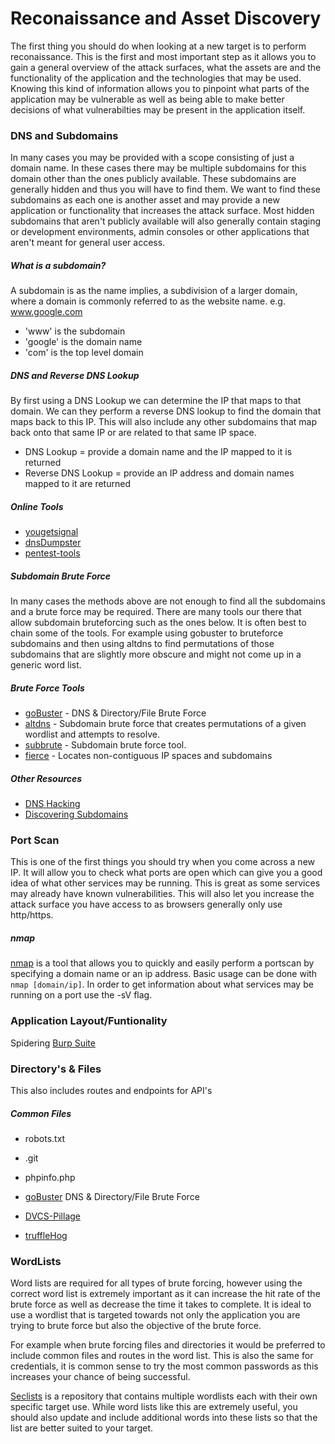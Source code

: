 # Reconaissance and Asset Discovery
The first thing you should do when looking at a new target is to perform reconaissance. This is the first and most important step as it allows you to gain a general overview of the attack surfaces, what the assets are and the functionality of the application and the technologies that may be used. Knowing this kind of information allows you to pinpoint what parts of the application may be vulnerable as well as being able to make better decisions of what vulnerabilties may be present in the application itself.

### DNS and Subdomains
In many cases you may be provided with a scope consisting of just a domain name. In these cases there may be multiple subdomains for this domain other than the ones publicly available. These subdomains are generally hidden and thus you will have to find them. We want to find these subdomains as each one is another asset and may provide a new application or functionality that increases the attack surface. Most hidden subdomains that aren't publicly available will also generally contain staging or development environments, admin consoles or other applications that aren't meant for general user access.

##### What is a subdomain?
A subdomain is as the name implies, a subdivision of a larger domain, where a domain is commonly referred to as the website name. 
e.g. www.google.com
- 'www' is the subdomain
- 'google' is the domain name
- 'com' is the top level domain

##### DNS and Reverse DNS Lookup
By first using a DNS Lookup we can determine the IP that maps to that domain. We can they perform a reverse DNS lookup to find the domain that maps back to this IP. This will also include any other subdomains that map back onto that same IP or are related to that same IP space.

- DNS Lookup = provide a domain name and the IP mapped to it is returned
- Reverse DNS Lookup = provide an IP address and domain names mapped to it are returned

##### Online Tools
- [yougetsignal](https://www.yougetsignal.com/tools/web-sites-on-web-server/)
- [dnsDumpster](https://dnsdumpster.com)
- [pentest-tools](https://pentest-tools.com/information-gathering/find-subdomains-of-domain)

##### Subdomain Brute Force
In many cases the methods above are not enough to find all the subdomains and a brute force may be required. There are many tools our there that allow subdomain bruteforcing such as the ones below. It is often best to chain some of the tools. For example using gobuster to bruteforce subdomains and then using altdns to find permutations of those subdomains that are slightly more obscure and might not come up in a generic word list.

##### Brute Force Tools
- [goBuster](https://github.com/OJ/gobuster) - DNS & Directory/File Brute Force
- [altdns](https://github.com/infosec-au/altdns) - Subdomain brute force that creates permutations of a given wordlist and attempts to resolve.
- [subbrute](https://github.com/TheRook/subbrute) - Subdomain brute force tool. 
- [fierce](https://github.com/mschwager/fierce) - Locates non-contiguous IP spaces and subdomains

##### Other Resources
- [DNS Hacking](https://resources.infosecinstitude.com/dns-hacking/)
- [Discovering Subdomains](https://www.bugcrowd.com/discovering-subdomains/)

### Port Scan
This is one of the first things you should try when you come across a new IP. It will allow you to check what ports are open which can give you a good idea of what other services may be running. This is great as some services may already have known vulnerabilities. This will also let you increase the attack surface you have access to as browsers generally only use http/https. 

##### nmap
[nmap](https://nmap.org) is a tool that allows you to quickly and easily perform a portscan by specifying a domain name or an ip address. Basic usage can be done with `nmap [domain/ip]`. In order to get information about what services may be running on a port use the -sV flag.

### Application Layout/Funtionality

Spidering
[Burp Suite](https://portswigger.net/bup)

### Directory's & Files
This also includes routes and endpoints for API's

##### Common Files
- robots.txt
- .git
- phpinfo.php

- [goBuster](https://github.com/OJ/gobuster) DNS & Directory/File Brute Force
- [DVCS-Pillage](https://github.com/evilpacket/DVCS-Pillage)
- [truffleHog](https://github.com/dxa4481/truffleHog)

### WordLists
Word lists are required for all types of brute forcing, however using the correct word list is extremely important as it can increase the hit rate of the brute force as well as decrease the time it takes to complete. It is ideal to use a wordlist that is targeted towards not only the application you are trying to brute force but also the objective of the brute force. 

For example when brute forcing files and directories it would be preferred to include common files and routes in the word list. This is also the same for credentials, it is common sense to try the most common passwords as this increases your chance of being successful.

[Seclists](https://github.com/danielmiessler/SecLists) is a repository that contains multiple wordlists each with their own specific target use. While word lists like this are extremely useful, you should also update and include additional words into these lists so that the list are better suited to your target.